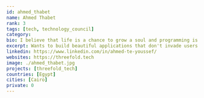 ```yaml
---
id: ahmed_thabet
name: Ahmed Thabet
rank: 3
tags: [tech, technology_council]
category:
bio: I believe that life is a chance to grow a soul and programming is one of my means towards that goal. I want to build beautiful applications that don't productize the user or invade their privacy. Giving them their freedom back and complete control over their data. What I've seen in threefold for ~4+ years is lots of great values I'd like to have in this world. I'm mainly involved in the development user-facing technologies e.g SDK, wikis, websites, and infrastructure setup of Threefold.
excerpt: Wants to build beautiful applications that don't invade users privacy.
linkedin: https://www.linkedin.com/in/ahmed-te-youssef/
websites: https://threefold.tech
image: ./ahmed_thabet.jpg
projects: [threefold_tech]
countries: [Egypt]
cities: [Cairo]
private: 0
---
```

